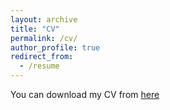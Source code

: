 ```yaml
---
layout: archive
title: "CV"
permalink: /cv/
author_profile: true
redirect_from:
  - /resume
---
```


You can download my CV from [here](https://ryozomasukawa.github.io/files/Resume_2023.pdf)
